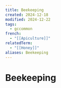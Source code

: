 ```yaml
---
title: Beekeeping
created: 2024-12-18
modified: 2024-12-22
tags:
  - gccommon
french:
  - "[[Apiculture]]"
relatedTerm:
  - "[[Honey]]"
aliases: Beekeeping
---
```

# Beekeeping
